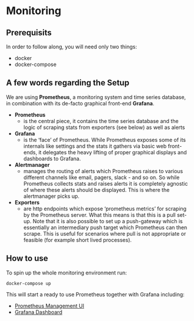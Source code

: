 Monitoring
==========

## Prerequisits

In order to follow along, you will need only two things:

* docker
* docker-compose

## A few words regarding the Setup
We are using **Prometheus**, a monitoring system and time series database, 
in combination with its de-facto graphical front-end **Grafana**.

* **Prometheus**
    * is the central piece, it contains the time series database and the logic of scraping stats from exporters (see below) as well as alerts
* **Grafana** 
    * is the ‘face’ of Prometheus. While Prometheus exposes some of its internals like settings and the stats it gathers via basic web front-ends, it delegates the heavy lifting of proper graphical displays and dashboards to Grafana.
* **Alertmanager** 
    * manages the routing of alerts which Prometheus raises to various different channels like email, pagers, slack - and so on. So while Prometheus collects stats and raises alerts it is completely agnostic of where these alerts should be displayed. This is where the alertmanager picks up.
* **Exporters** 
    * are http endpoints which expose ‘prometheus metrics’ for scraping by the Prometheus server. What this means is that this is a pull set-up. Note that it is also possible to set up a push-gateway which is essentially an intermediary push target which Prometheus can then scrape. This is useful for scenarios where pull is not appropriate or feasible (for example short lived processes).
    
## How to use
To spin up the whole monitoring environment run:

    docker-compose up
    
This will start a ready to use Prometheus together with Grafana including: 
* [Prometheus Management UI](http://localhost:9090)
* [Grafana Dashboard](http://localhost:9091)
